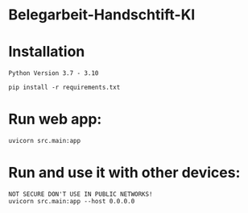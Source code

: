 # Belegarbeit-Handschtift-KI
    



# Installation
    Python Version 3.7 - 3.10

    pip install -r requirements.txt 
    
# Run web app:
    uvicorn src.main:app 

# Run and use it with other devices:
    NOT SECURE DON'T USE IN PUBLIC NETWORKS!
    uvicorn src.main:app --host 0.0.0.0
    
    

